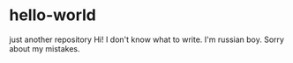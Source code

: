 # hello-world
just another repository
Hi! I don't know what to write. I'm russian boy. Sorry about my mistakes.
